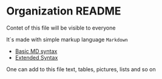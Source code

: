 # Organization README
Contet of this file will be visible to everyone 

It\`s made with simple markup language `Markdown`

* [Basic MD syntax](https://www.markdownguide.org/basic-syntax/)
* [Extended Syntax](https://www.markdownguide.org/extended-syntax/)

One can add to this file text, tables, pictures, lists and so on 
